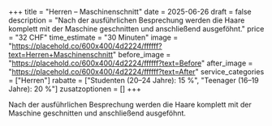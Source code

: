 +++
title = "Herren – Maschinenschnitt"
date = 2025-06-26
draft = false
description = "Nach der ausführlichen Besprechung werden die Haare komplett mit der Maschine geschnitten und anschließend ausgeföhnt."
price = "32 CHF"
time_estimate = "30 Minuten"
image = "https://placehold.co/600x400/4d2224/ffffff?text=Herren+Maschinenschnitt"
before_image = "https://placehold.co/600x400/4d2224/ffffff?text=Before"
after_image = "https://placehold.co/600x400/4d2224/ffffff?text=After"
service_categories = ["Herren"]
rabatte = ["Studenten (20–24 Jahre): 15 %", "Teenager (16–19 Jahre): 20 %"]
zusatzoptionen = []
+++

Nach der ausführlichen Besprechung werden die Haare komplett mit der Maschine geschnitten und anschließend ausgeföhnt.
